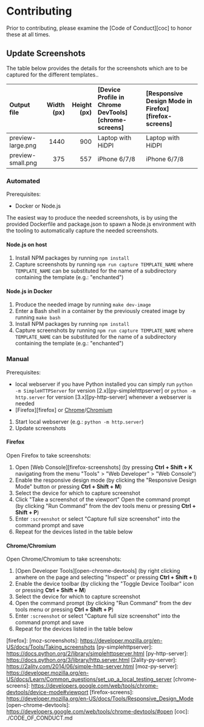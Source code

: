 # Contributing

Prior to contributing, please examine the [Code of Conduct][coc] to honor
these at all times.

## Update Screenshots

The table below provides the details for the screenshots which are to be
captured for the different templates..

| Output file       | Width (px) | Height (px) | [Device Profile in Chrome DevTools][chrome-screens] | [Responsive Design Mode in Firefox][firefox-screens] |
|:------------------|-----------:|------------:|:----------------------------------------------------|:-----------------------------------------------------|
| preview-large.png | 1440       | 900         | Laptop with HiDPI                                   | Laptop with HiDPI                                    |
| preview-small.png | 375        | 557         | iPhone 6/7/8                                        | iPhone 6/7/8                                         |

### Automated

Prerequisites:
- Docker or Node.js

The easiest way to produce the needed screenshots, is by using the provided
Dockerfile and package.json to spawn a Node.js environment with the tooling to
automatically capture the needed screenshots.

#### Node.js on host

1. Install NPM packages by running `npm install`
2. Capture screenshots by running `npm run capture TEMPLATE_NAME` where
   `TEMPLATE_NAME` can be substituted for the name of a subdirectory containing
   the template (e.g.: "enchanted")


#### Node.js in Docker

1. Produce the needed image by running `make dev-image`
2. Enter a Bash shell in a container by the previously created image by running
   `make bash`
3. Install NPM packages by running `npm install`
4. Capture screenshots by running `npm run capture TEMPLATE_NAME` where
   `TEMPLATE_NAME` can be substituted for the name of a subdirectory containing
   the template (e.g.: "enchanted")

### Manual

Prerequisites:
- local webserver if you have Python installed you can simply run `python -m
  SimpleHTTPServer` for version [2.x][py-simplehttpserver]  or `python -m
  http.server` for version [3.x][py-http-server] whenever a webserver is needed
- [Firefox][firefox] or [Chrome][chrome]/[Chromium][chromium]

1. Start local webserver (e.g.: `python -m http.server`)
2. Update screenshots

#### Firefox

Open Firefox to take screenshots:
1. Open [Web Console][firefox-screenshots] (by pressing **Ctrl + Shift + K**
   navigating from the menu "Tools" > "Web Developer" > "Web Console")
2. Enable the responsive design mode (by clicking the "Responsive Design
   Mode" button or pressing **Ctrl + Shift + M**)
3. Select the device for which to capture screenshot
4. Click "Take a screenshot of the viewport" Open the command prompt (by clicking "Run Command" from the dev tools menu
   or pressing **Ctrl + Shift + P**)
5. Enter `:screenshot` or select "Capture full size screenshot" into the
   command prompt and save 
6. Repeat for the devices listed in the table below

#### Chrome/Chromium

Open Chrome/Chromium to take screenshots:
1. [Open Developer Tools][open-chrome-devtools] (by right clicking anwhere on
   the page and selecting "Inspect" or pressing **Ctrl + Shift + I**)
2. Enable the device toolbar (by clicking the "Toggle Device Toolbar" icon or
   pressing **Ctrl + Shift + M**)
3. Select the device for which to capture screenshot
4. Open the command prompt (by clicking "Run Command" from the dev tools menu
   or pressing **Ctrl + Shift + P**)
5. Enter `:screenshot` or select "Capture full size screenshot" into the
   command prompt and save 
6. Repeat for the devices listed in the table below

[chrome]: https://www.google.com/chrome/
[chromium]: https://www.chromium.org/Home
[firefox]: 
[moz-screenshots]: https://developer.mozilla.org/en-US/docs/Tools/Taking_screenshots
[py-simplehttpserver]: https://docs.python.org/2/library/simplehttpserver.html
[py-http-server]: https://docs.python.org/3/library/http.server.html
[2ality-py-server]: https://2ality.com/2014/06/simple-http-server.html
[moz-py-server]: https://developer.mozilla.org/en-US/docs/Learn/Common_questions/set_up_a_local_testing_server
[chrome-screens]: https://developers.google.com/web/tools/chrome-devtools/device-mode#viewport
[firefox-screens]: https://developer.mozilla.org/en-US/docs/Tools/Responsive_Design_Mode
[open-chrome-devtools]: https://developers.google.com/web/tools/chrome-devtools/#open
[coc]: ./CODE_OF_CONDUCT.md
